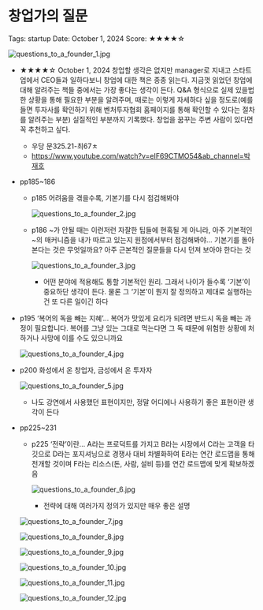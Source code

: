 # 창업가의 질문

Tags: startup
Date: October 1, 2024
Score: ★★★★☆

![questions_to_a_founder_1.jpg](questions_to_a_founder/questions_to_a_founder_1.jpg)

- ★★★★☆ October 1, 2024 창업할 생각은 없지만 manager로 지내고 스타트업에서 CEO들과 일하다보니 창업에 대한 책은 종종 읽는다. 지금껏 읽었던 창업에 대해 알려주는 책들 중에서는 가장 좋다는 생각이 든다. Q&A 형식으로 실제 있을법한 상황을 통해 필요한 부분을 알려주며, 때로는 이렇게 자세하다 싶을 정도로(예를 들면 투자사를 확인하기 위해 벤처투자협회 홈페이지를 통해 확인할 수 있다는 절차를 알려주는 부분) 실질적인 부분까지 기록했다. 창업을 꿈꾸는 주변 사람이 있다면 꼭 추천하고 싶다.
    - 우당 문325.21-최67ㅊ
    - https://www.youtube.com/watch?v=eIF69CTMO54&ab_channel=박재호
- pp185~186
    - p185 어려움을 겪을수록, 기본기를 다시 점검해봐야

        ![questions_to_a_founder_2.jpg](questions_to_a_founder/questions_to_a_founder_2.jpg)

    - p186 ~가 안될 때는 이런저런 자잘한 팁들에 현혹될 게 아니라, 아주 기본적인 ~의 매커니즘을 내가 따르고 있는지 원점에서부터 점검해봐야… 기본기를 돌아본다는 것은 무엇일까요? 아주 근본적인 질문들을 다시 던져 보아야 한다는 것

        ![questions_to_a_founder_3.jpg](questions_to_a_founder/questions_to_a_founder_3.jpg)

        - 어떤 분야에 적용해도 통할 기본적인 원리. 그래서 나이가 들수록 ‘기본’이 중요하단 생각이 든다. 물론 그 ‘기본’이 뭔지 잘 정의하고 제대로 실행하는 건 또 다른 일이긴 하다
- p195 ‘복어의 독을 빼는 지혜’… 복어가 맛있게 요리가 되려면 반드시 독을 빼는 과정이 필요합니다. 복어를 그냥 있는 그대로 먹는다면 그 독 때문에 위험한 상황에 처하거나 사망에 이를 수도 있으니까요

    ![questions_to_a_founder_4.jpg](questions_to_a_founder/questions_to_a_founder_4.jpg)

- p200 화성에서 온 창업자, 금성에서 온 투자자

    ![questions_to_a_founder_5.jpg](questions_to_a_founder/questions_to_a_founder_5.jpg)

    - 나도 강연에서 사용했던 표현이지만, 정말 어디에나 사용하기 좋은 표현이란 생각이 든다
- pp225~231
    - p225 ‘전략’이란… A라는 프로덕트를 가지고 B라는 시장에서 C라는 고객을 타깃으로 D라는 포지셔닝으로 경쟁사 대비 차별화하여 E라는 연간 로드맵을 통해 전개할 것이며 F라는 리소스(돈, 사람, 설비 등)를 연간 로드맵에 맞게 확보하겠음

        ![questions_to_a_founder_6.jpg](questions_to_a_founder/questions_to_a_founder_6.jpg)

        - 전략에 대해 여러가지 정의가 있지만 매우 좋은 설명

    ![questions_to_a_founder_7.jpg](questions_to_a_founder/questions_to_a_founder_7.jpg)

    ![questions_to_a_founder_8.jpg](questions_to_a_founder/questions_to_a_founder_8.jpg)

    ![questions_to_a_founder_9.jpg](questions_to_a_founder/questions_to_a_founder_9.jpg)

    ![questions_to_a_founder_10.jpg](questions_to_a_founder/questions_to_a_founder_10.jpg)

    ![questions_to_a_founder_11.jpg](questions_to_a_founder/questions_to_a_founder_11.jpg)

    ![questions_to_a_founder_12.jpg](questions_to_a_founder/questions_to_a_founder_12.jpg)
